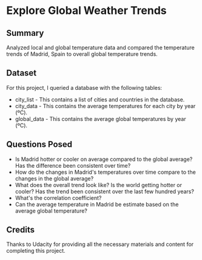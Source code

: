# Explore Global Weather Trends

## Summary 
Analyzed local and global temperature data and compared the 
temperature trends of Madrid, Spain to overall global temperature 
trends.

## Dataset
For this project, I queried a database with the following tables: 
- city_list - This contains a list of cities and countries in the database.
- city_data - This contains the average temperatures for each city by year (ºC).
- global_data - This contains the average global temperatures by year (ºC).

## Questions Posed 

- Is Madrid hotter or cooler on average compared to the global average? Has the difference been consistent over time?
- How do the changes in Madrid's temperatures over time compare to the changes in the global average?
- What does the overall trend look like? Is the world getting hotter or cooler? Has the trend been consistent over the last few hundred years?
- What's the correlation coefficient?
- Can the average temperature in Madrid be estimate based on the average global temperature?

## Credits
Thanks to Udacity for providing all the necessary materials and content for completing this project. 


